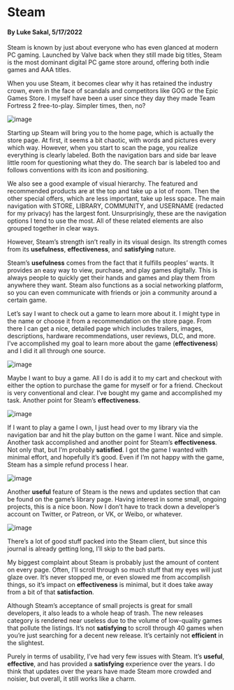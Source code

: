# Steam
#### By Luke Sakal, 5/17/2022
Steam is known by just about everyone who has even glanced at modern PC gaming. Launched by Valve back when they still made big titles, Steam is the most dominant digital PC game store around, offering both indie games and AAA titles.

When you use Steam, it becomes clear why it has retained the industry crown, even in the face of scandals and competitors like GOG or the Epic Games Store. I myself have been a user since they day they made Team Fortress 2 free-to-play. Simpler times, then, no?
 
![image](https://user-images.githubusercontent.com/83680711/168796629-767d2316-1321-4814-a8d5-3db10ea7aa76.png)
 
Starting up Steam will bring you to the home page, which is actually the store page. At first, it seems a bit chaotic, with words and pictures every which way. However, when you start to scan the page, you realize everything is clearly labeled. Both the navigation bars and side bar leave little room for questioning what they do. The search bar is labeled too and follows conventions with its icon and positioning.

We also see a good example of visual hierarchy. The featured and recommended products are at the top and take up a lot of room. Then the other special offers, which are less important, take up less space.  The main navigation with STORE, LIBRARY, COMMUNITY, and USERNAME (redacted for my privacy) has the largest font. Unsurprisingly, these are the navigation options I tend to use the most. All of these related elements are also grouped together in clear ways.

However, Steam’s strength isn’t really in its visual design. Its strength comes from its **usefulness**, **effectiveness**, and **satisfying** nature.

Steam’s **usefulness** comes from the fact that it fulfills peoples’ wants. It provides an easy way to view, purchase, and play games digitally. This is always people to quickly get their hands and games and play them from anywhere they want. Steam also functions as a social networking platform, so you can even communicate with friends or join a community around a certain game.

Let’s say I want to check out a game to learn more about it. I might type in the name or choose it from a recommendation on the store page. From there I can get a nice, detailed page which includes trailers, images, descriptions, hardware recommendations, user reviews, DLC, and more. I’ve accomplished my goal to learn more about the game (**effectiveness**) and I did it all through one source.

![image](https://user-images.githubusercontent.com/83680711/168796780-ae808f85-7174-4e3e-8fd6-8aa050b2a390.png)
 
Maybe I want to buy a game. All I do is add it to my cart and checkout with either the option to purchase the game for myself or for a friend. Checkout is very conventional and clear. I’ve bought my game and accomplished my task. Another point for Steam’s **effectiveness**.

![image](https://user-images.githubusercontent.com/83680711/168796916-f14d9169-6c3f-45e9-b5b8-37f9b77c6bf4.png)
 
If I want to play a game I own, I just head over to my library via the navigation bar and hit the play button on the game I want. Nice and simple. Another task accomplished and another point for Steam’s **effectiveness**.  Not only that, but I’m probably **satisfied**. I got the game I wanted with minimal effort, and hopefully it’s good. Even if I’m not happy with the game, Steam has a simple refund process I hear.

![image](https://user-images.githubusercontent.com/83680711/168797189-44686742-bf33-46cb-b167-865548608b3d.png)
 
Another **useful** feature of Steam is the news and updates section that can be found on the game’s library page. Having interest in some small, ongoing projects, this is a nice boon. Now I don’t have to track down a developer’s account on Twitter, or Patreon, or VK, or Weibo, or whatever. 

![image](https://user-images.githubusercontent.com/83680711/168796407-6de5eb29-4370-4696-8568-12768449fb26.png)
 
There’s a lot of good stuff packed into the Steam client, but since this journal is already getting long, I’ll skip to the bad parts.

My biggest complaint about Steam is probably just the amount of content on every page. Often, I’ll scroll through so much stuff that my eyes will just glaze over. It’s never stopped me, or even slowed me from accomplish things, so it’s impact on **effectiveness** is minimal, but it does take away from a bit of that **satisfaction**. 

Although Steam’s acceptance of small projects is great for small developers, it also leads to a whole heap of trash. The new releases category is rendered near useless due to the volume of low-quality games that pollute the listings. It’s not **satisfying** to scroll through 40 games when you’re just searching for a decent new release. It’s certainly not **efficient** in the slightest.

Purely in terms of usability, I’ve had very few issues with Steam. It’s **useful**, **effective**, and has provided a **satisfying** experience over the years. I do think that updates over the years have made Steam more crowded and noisier, but overall, it still works like a charm. 
